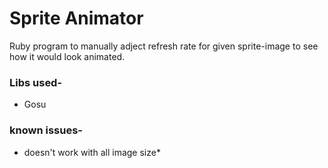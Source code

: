# Sprite Animator
Ruby program to manually adject refresh rate for given sprite-image to see how it would look animated.

### Libs used-
- Gosu

### known issues-
- doesn't work with all image size*
